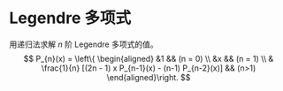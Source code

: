 # Legendre 多项式

用递归法求解 $n$ 阶 Legendre 多项式的值。
$$
P_{n}(x) = \left\{
\begin{aligned}
    &1 && (n = 0) \\
    &x && (n = 1) \\
    & \frac{1}{n} [(2n - 1) x P_{n-1}(x) - (n-1) P_{n-2}(x)] && (n>1)
\end{aligned}\right.
$$